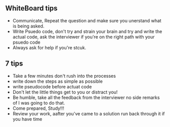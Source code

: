 ## WhiteBoard tips
- Communicate, Repeat the question and make sure you unerstand what is being asked. 
- Write Psuedo code, don't try and strain your brain and try and write the actual code, ask the interviewer if you're on the right path with your psuedo code
- Always ask for help if you're stcuk. 

## 7 tips 
- Take a few minutes don't rush into the processes
- write down the steps as simple as possible 
- write pseudocode before actuat code
- Don't let the little things get to you or distract you!
- Be humble, take all the feedback from the interviewer no side remarks of I was going to do that. 
- Come prepared, Study!!!
- Review your work, aafter you've came to a solution run back through it if you have time
